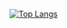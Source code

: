[![Top Langs](https://github-readme-stats.vercel.app/api/top-langs/?username=mrsev17&layout=compact)](https://github.com/anuraghazra/github-readme-stats)
